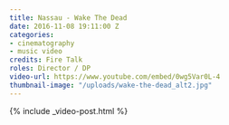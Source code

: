 ```yaml
---
title: Nassau - Wake The Dead
date: 2016-11-08 19:11:00 Z
categories:
- cinematography
- music video
credits: Fire Talk
roles: Director / DP
video-url: https://www.youtube.com/embed/0wg5Var0L-4
thumbnail-image: "/uploads/wake-the-dead_alt2.jpg"
---
```


{% include _video-post.html %}
